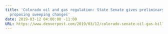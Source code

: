 ```yaml
---
title: 'Colorado oil and gas regulation: State Senate gives preliminary OK to bill
  proposing sweeping changes'
date: 2019-03-12 04:00:00 -11:00
URL: https://www.denverpost.com/2019/03/12/colorado-senate-oil-gas-bill-19-181
---
```


